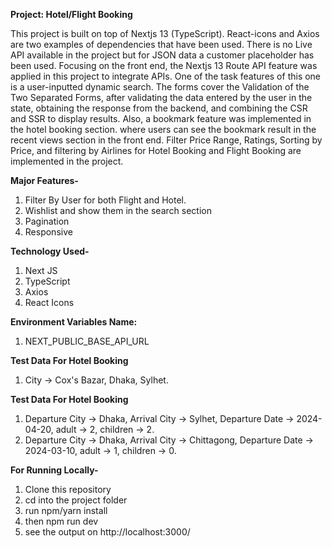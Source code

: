 
**Project: Hotel/Flight Booking**

This project is built on top of Nextjs 13 (TypeScript). React-icons and Axios are two examples of dependencies that have been used. There is no Live API available in the project but for JSON data a customer placeholder has been used. Focusing on the front end, the Nextjs 13 Route API feature was applied in this project to integrate APIs. 
One of the task features of this one is a user-inputted dynamic search. The forms cover the Validation of the Two Separated Forms, after validating the data entered by the user in the state, obtaining the response from the backend, and combining the CSR and SSR to display results. Also, a bookmark feature was implemented in the hotel booking section. where users can see the bookmark result in the recent views section in the front end. Filter Price Range, Ratings, Sorting by Price, and filtering by Airlines for Hotel Booking and Flight Booking are implemented in the project.

**Major Features-**
1. Filter By User for both Flight and Hotel.
2. Wishlist and show them in the search section
3. Pagination
4. Responsive


**Technology Used-**
1. Next JS
2. TypeScript
3. Axios
4. React Icons

**Environment Variables Name:**

1. NEXT_PUBLIC_BASE_API_URL

**Test Data For Hotel Booking**
  1. City -> Cox's Bazar, Dhaka, Sylhet.

**Test Data For Hotel Booking**
  1. Departure City -> Dhaka, Arrival City -> Sylhet, Departure Date -> 2024-04-20, adult -> 2, children -> 2.
  3. Departure City -> Dhaka, Arrival City -> Chittagong, Departure Date -> 2024-03-10, adult -> 1, children -> 0.

**For Running Locally-**
1. Clone this repository
2. cd into the project folder
3. run npm/yarn install
4. then npm run dev
5. see the output on http://localhost:3000/

